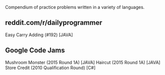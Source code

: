 Compendium of practice problems written in a variety of languages.

reddit.com/r/dailyprogrammer
----------------------------
Easy Carry Adding (#192)                    [JAVA]

Google Code Jams
----------------
Mushroom Monster (2015 Round 1A)            [JAVA]
Haircut          (2015 Round 1A)            [JAVA]
Store Credit     (2010 Qualification Round) [C#]
